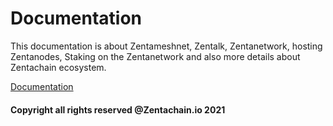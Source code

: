 # Documentation

This documentation is about Zentameshnet, Zentalk, Zentanetwork, hosting Zentanodes, Staking on the Zentanetwork and also more details about Zentachain ecosystem.

[Documentation](http://docs.zentachain.io)

#### Copyright all rights reserved @Zentachain.io 2021
